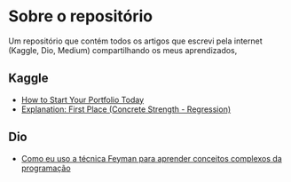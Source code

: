 # Sobre o repositório
Um repositório que contém todos os artigos que escrevi pela internet (Kaggle, Dio, Medium) compartilhando os meus aprendizados,

## Kaggle
- [How to Start Your Portfolio Today](https://www.kaggle.com/discussions/getting-started/492492)
- [Explanation: First Place (Concrete Strength - Regression)](https://www.kaggle.com/competitions/concrete-strength-regression/discussion/493878)

## Dio
- [Como eu uso a técnica Feyman para aprender conceitos complexos da programação](https://web.dio.me/articles/como-eu-uso-a-tecnica-feyman-para-aprender-conceitos-complexos-da-programacao?back=%2Farticles&page=1&order=oldest)

